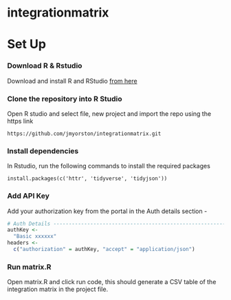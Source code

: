 # integrationmatrix

# Set Up
### Download R & Rstudio
Download and install R and RStudio [from here](https://posit.co/download/rstudio-desktop/)

### Clone the repository into R Studio
Open R studio and select file, new project and import the repo using the https link
```
https://github.com/jmyorston/integrationmatrix.git
```

###  Install dependencies
In Rstudio, run the following commands to install the required packages
```
install.packages(c('httr', 'tidyverse', 'tidyjson'))
```

### Add API Key
Add your authorization key from the portal in the Auth details section -
``` R
# Auth Details ------------------------------------------------------------
authKey <-
  "Basic xxxxxx"
headers <-
  c("authorization" = authKey, "accept" = "application/json")

```

### Run matrix.R
Open matrix.R and click run code, this should generate a CSV table of the integration matrix in the project file.

